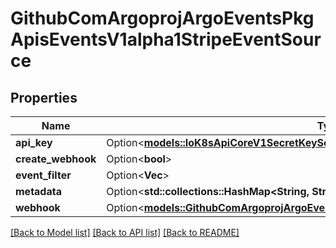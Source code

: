 # GithubComArgoprojArgoEventsPkgApisEventsV1alpha1StripeEventSource

## Properties

Name | Type | Description | Notes
------------ | ------------- | ------------- | -------------
**api_key** | Option<[**models::IoK8sApiCoreV1SecretKeySelector**](io.k8s.api.core.v1.SecretKeySelector.md)> |  | [optional]
**create_webhook** | Option<**bool**> |  | [optional]
**event_filter** | Option<**Vec<String>**> |  | [optional]
**metadata** | Option<**std::collections::HashMap<String, String>**> |  | [optional]
**webhook** | Option<[**models::GithubComArgoprojArgoEventsPkgApisEventsV1alpha1WebhookContext**](github.com.argoproj.argo_events.pkg.apis.events.v1alpha1.WebhookContext.md)> |  | [optional]

[[Back to Model list]](../README.md#documentation-for-models) [[Back to API list]](../README.md#documentation-for-api-endpoints) [[Back to README]](../README.md)


